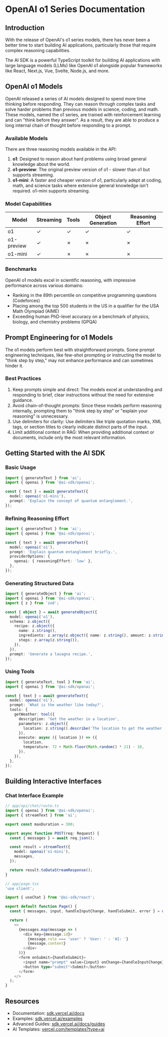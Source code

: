# OpenAI o1 Series Documentation

## Introduction
With the release of OpenAI's o1 series models, there has never been a better time to start building AI applications, particularly those that require complex reasoning capabilities.

The AI SDK is a powerful TypeScript toolkit for building AI applications with large language models (LLMs) like OpenAI o1 alongside popular frameworks like React, Next.js, Vue, Svelte, Node.js, and more.

## OpenAI o1 Models
OpenAI released a series of AI models designed to spend more time thinking before responding. They can reason through complex tasks and solve harder problems than previous models in science, coding, and math. These models, named the o1 series, are trained with reinforcement learning and can "think before they answer". As a result, they are able to produce a long internal chain of thought before responding to a prompt.

### Available Models
There are three reasoning models available in the API:

1. **o1**: Designed to reason about hard problems using broad general knowledge about the world.
2. **o1-preview**: The original preview version of o1 - slower than o1 but supports streaming.
3. **o1-mini**: A faster and cheaper version of o1, particularly adept at coding, math, and science tasks where extensive general knowledge isn't required. o1-mini supports streaming.

### Model Capabilities
| Model | Streaming | Tools | Object Generation | Reasoning Effort |
|-------|-----------|-------|-------------------|------------------|
| o1 | ✓ | ✓ | ✓ | ✓ |
| o1-preview | ✓ | ✗ | ✗ | ✗ |
| o1-mini | ✓ | ✗ | ✗ | ✗ |

### Benchmarks
OpenAI o1 models excel in scientific reasoning, with impressive performance across various domains:

- Ranking in the 89th percentile on competitive programming questions (Codeforces)
- Placing among the top 500 students in the US in a qualifier for the USA Math Olympiad (AIME)
- Exceeding human PhD-level accuracy on a benchmark of physics, biology, and chemistry problems (GPQA)

## Prompt Engineering for o1 Models
The o1 models perform best with straightforward prompts. Some prompt engineering techniques, like few-shot prompting or instructing the model to "think step by step," may not enhance performance and can sometimes hinder it.

### Best Practices
1. Keep prompts simple and direct: The models excel at understanding and responding to brief, clear instructions without the need for extensive guidance.
2. Avoid chain-of-thought prompts: Since these models perform reasoning internally, prompting them to "think step by step" or "explain your reasoning" is unnecessary.
3. Use delimiters for clarity: Use delimiters like triple quotation marks, XML tags, or section titles to clearly indicate distinct parts of the input.
4. Limit additional context in RAG: When providing additional context or documents, include only the most relevant information.

## Getting Started with the AI SDK

### Basic Usage
```typescript
import { generateText } from 'ai';
import { openai } from '@ai-sdk/openai';

const { text } = await generateText({
  model: openai('o1-mini'),
  prompt: 'Explain the concept of quantum entanglement.',
});
```

### Refining Reasoning Effort
```typescript
import { generateText } from 'ai';
import { openai } from '@ai-sdk/openai';

const { text } = await generateText({
  model: openai('o1'),
  prompt: 'Explain quantum entanglement briefly.',
  providerOptions: {
    openai: { reasoningEffort: 'low' },
  },
});
```

### Generating Structured Data
```typescript
import { generateObject } from 'ai';
import { openai } from '@ai-sdk/openai';
import { z } from 'zod';

const { object } = await generateObject({
  model: openai('o1'),
  schema: z.object({
    recipe: z.object({
      name: z.string(),
      ingredients: z.array(z.object({ name: z.string(), amount: z.string() })),
      steps: z.array(z.string()),
    }),
  }),
  prompt: 'Generate a lasagna recipe.',
});
```

### Using Tools
```typescript
import { generateText, tool } from 'ai';
import { openai } from '@ai-sdk/openai';

const { text } = await generateText({
  model: openai('o1'),
  prompt: 'What is the weather like today?',
  tools: {
    getWeather: tool({
      description: 'Get the weather in a location',
      parameters: z.object({
        location: z.string().describe('The location to get the weather for'),
      }),
      execute: async ({ location }) => ({
        location,
        temperature: 72 + Math.floor(Math.random() * 21) - 10,
      }),
    }),
  },
});
```

## Building Interactive Interfaces

### Chat Interface Example
```typescript
// app/api/chat/route.ts
import { openai } from '@ai-sdk/openai';
import { streamText } from 'ai';

export const maxDuration = 300;

export async function POST(req: Request) {
  const { messages } = await req.json();

  const result = streamText({
    model: openai('o1-mini'),
    messages,
  });

  return result.toDataStreamResponse();
}

// app/page.tsx
'use client';

import { useChat } from '@ai-sdk/react';

export default function Page() {
  const { messages, input, handleInputChange, handleSubmit, error } = useChat();

  return (
    <>
      {messages.map(message => (
        <div key={message.id}>
          {message.role === 'user' ? 'User: ' : 'AI: '}
          {message.content}
        </div>
      ))}
      <form onSubmit={handleSubmit}>
        <input name="prompt" value={input} onChange={handleInputChange} />
        <button type="submit">Submit</button>
      </form>
    </>
  );
}
```

## Resources
- Documentation: [sdk.vercel.ai/docs](https://sdk.vercel.ai/docs)
- Examples: [sdk.vercel.ai/examples](https://sdk.vercel.ai/examples)
- Advanced Guides: [sdk.vercel.ai/docs/guides](https://sdk.vercel.ai/docs/guides)
- AI Templates: [vercel.com/templates?type=ai](https://vercel.com/templates?type=ai) 